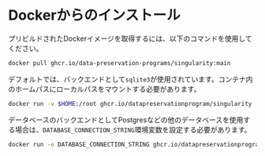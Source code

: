 # Dockerからのインストール

プリビルドされたDockerイメージを取得するには、以下のコマンドを使用してください。

```bash
docker pull ghcr.io/data-preservation-programs/singularity:main
```

デフォルトでは、バックエンドとして`sqlite3`が使用されています。コンテナ内のホームパスにローカルパスをマウントする必要があります。

```bash
docker run -v $HOME:/root ghcr.io/datapreservationprogram/singularity -h
```

データベースのバックエンドとしてPostgresなどの他のデータベースを使用する場合は、`DATABASE_CONNECTION_STRING`環境変数を設定する必要があります。

```bash
docker run -e DATABASE_CONNECTION_STRING ghcr.io/datapreservationprogram/singularity -h
```